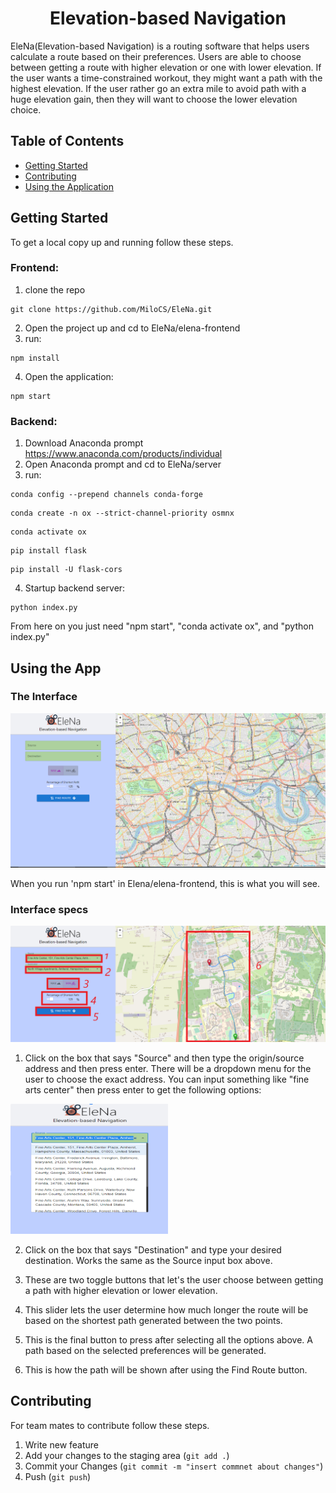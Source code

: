 <h1 align="center">Elevation-based Navigation</h1>
EleNa(Elevation-based Navigation) is a routing software that helps users calculate a route based on their preferences. Users are able to choose between getting a route with higher elevation or one with lower elevation. If the user wants a time-constrained workout, they might want a path with the highest elevation. If the user rather go an extra mile to avoid path with a huge elevation gain, then they will want to choose the lower elevation choice.


<!-- TABLE OF CONTENTS -->

## Table of Contents

- [Getting Started](#starting)
- [Contributing](#contribute)
- [Using the Application](#usage)


<!-- GETTING STARTED -->

<a name="starting"></a>
## Getting Started

To get a local copy up and running follow these steps.

### Frontend:
1. clone the repo
```
git clone https://github.com/MiloCS/EleNa.git
```
2. Open the project up and cd to EleNa/elena-frontend
3. run: 
```
npm install
```
4. Open the application:
```
npm start
```

### Backend:
1. Download Anaconda prompt https://www.anaconda.com/products/individual 
2. Open Anaconda prompt and cd to EleNa/server
3. run:
```
conda config --prepend channels conda-forge
```
```
conda create -n ox --strict-channel-priority osmnx
```
```
conda activate ox
```
```
pip install flask
```
```
pip install -U flask-cors
```
4. Startup backend server:
```
python index.py
```

From here on you just need "npm start", "conda activate ox", and "python index.py"

<!-- Usage -->
<a name="usage"></a>
## Using the App

### The Interface
![EleNa Interface](Pictures/emptyCapture.PNG)

When you run 'npm start' in Elena/elena-frontend, this is what you will see.

### Interface specs
![EleNa specs](Pictures/wholeCaptureHighlight.png)

1. Click on the box that says "Source" and then type the origin/source address and then press enter. There will be a dropdown menu for the user to choose the exact address. You can input something like "fine arts center" then press enter to get the following options:
<img src=Pictures/inputPos.PNG width=50% height=50%>

2. Click on the box that says "Destination" and type your desired destination. Works the same as the Source input box above.

3. These are two toggle buttons that let's the user choose between getting a path with higher elevation or lower elevation.

4. This slider lets the user determine how much longer the route will be based on the shortest path generated between the two points.

5. This is the final button to press after selecting all the options above. A path based on the selected preferences will be generated.

6. This is how the path will be shown after using the Find Route button.

<!-- CONTRIBUTING -->

<a name="contribute"></a>
## Contributing

For team mates to contribute follow these steps.

1. Write new feature
2. Add your changes to the staging area (`git add .`)
3. Commit your Changes (`git commit -m "insert commnet about changes"`)
4. Push (`git push`)





